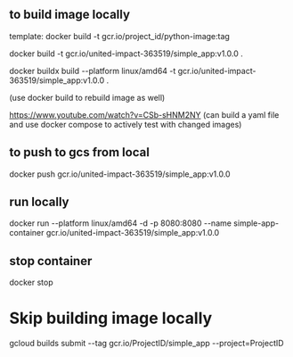 


## to build image locally
template: docker build -t gcr.io/project_id/python-image:tag

docker build -t gcr.io/united-impact-363519/simple_app:v1.0.0 .

docker buildx build --platform linux/amd64 -t gcr.io/united-impact-363519/simple_app:v1.0.0 .

(use docker build to rebuild image as well)

https://www.youtube.com/watch?v=CSb-sHNM2NY
(can build a yaml file and  use docker compose to actively test with changed images)

## to push to gcs from local
docker push gcr.io/united-impact-363519/simple_app:v1.0.0

## run locally

docker run --platform linux/amd64 -d -p 8080:8080 --name simple-app-container gcr.io/united-impact-363519/simple_app:v1.0.0

## stop container
docker stop

# Skip building image locally
gcloud builds submit --tag gcr.io/ProjectID/simple_app  --project=ProjectID